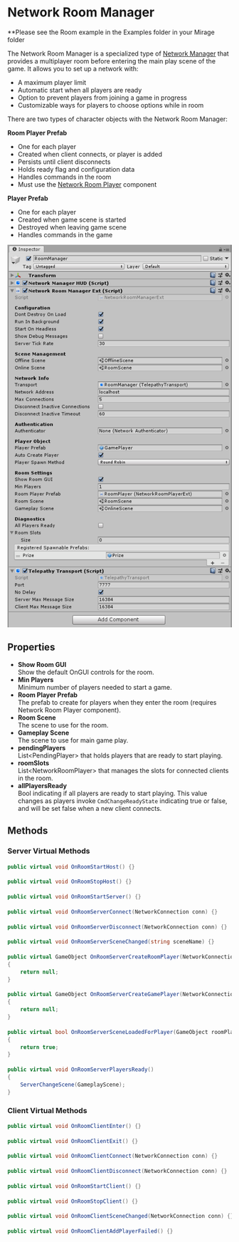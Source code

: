 # Network Room Manager

\*\*Please see the Room example in the Examples folder in your Mirage folder

The Network Room Manager is a specialized type of [Network Manager](NetworkManager.md) that provides a multiplayer room before entering the main play scene of the game. It allows you to set up a network with:
-   A maximum player limit
-   Automatic start when all players are ready
-   Option to prevent players from joining a game in progress
-   Customizable ways for players to choose options while in room  

There are two types of character objects with the Network Room Manager:

**Room Player Prefab**
-   One for each player
-   Created when client connects, or player is added
-   Persists until client disconnects
-   Holds ready flag and configuration data
-   Handles commands in the room
-   Must use the [Network Room Player](NetworkRoomPlayer.md) component

**Player Prefab**
-   One for each player
-   Created when game scene is started
-   Destroyed when leaving game scene
-   Handles commands in the game  

![Network Room Manager](NetworkRoomManager.png)

## Properties
-   **Show Room GUI**  
    Show the default OnGUI controls for the room.
-   **Min Players**  
    Minimum number of players needed to start a game.
-   **Room Player Prefab**  
    The prefab to create for players when they enter the room (requires Network Room Player component).
-   **Room Scene**  
    The scene to use for the room.
-   **Gameplay Scene**  
    The scene to use for main game play.
-   **pendingPlayers**  
    List\<PendingPlayer\> that holds players that are ready to start playing.
-   **roomSlots**  
    List\<NetworkRoomPlayer\> that manages the slots for connected clients in the room.
-   **allPlayersReady**  
    Bool indicating if all players are ready to start playing.  This value changes as players invoke `CmdChangeReadyState` indicating true or false, and will be set false when a new client connects.

## Methods

### Server Virtual Methods

```cs
public virtual void OnRoomStartHost() {}

public virtual void OnRoomStopHost() {}

public virtual void OnRoomStartServer() {}

public virtual void OnRoomServerConnect(NetworkConnection conn) {}

public virtual void OnRoomServerDisconnect(NetworkConnection conn) {}

public virtual void OnRoomServerSceneChanged(string sceneName) {}

public virtual GameObject OnRoomServerCreateRoomPlayer(NetworkConnection conn)
{
    return null;
}

public virtual GameObject OnRoomServerCreateGamePlayer(NetworkConnection conn)
{
    return null;
}

public virtual bool OnRoomServerSceneLoadedForPlayer(GameObject roomPlayer, GameObject gamePlayer)
{
    return true;
}

public virtual void OnRoomServerPlayersReady()
{
    ServerChangeScene(GameplayScene);
}
```

### Client Virtual Methods

```cs
public virtual void OnRoomClientEnter() {}

public virtual void OnRoomClientExit() {}

public virtual void OnRoomClientConnect(NetworkConnection conn) {}

public virtual void OnRoomClientDisconnect(NetworkConnection conn) {}

public virtual void OnRoomStartClient() {}

public virtual void OnRoomStopClient() {}

public virtual void OnRoomClientSceneChanged(NetworkConnection conn) {}

public virtual void OnRoomClientAddPlayerFailed() {}
```
